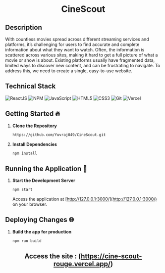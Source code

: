 <div align="center">

# CineScout</div>

## Description 

With countless movies spread across different streaming services and
platforms, it’s challenging for users to find accurate and complete
information about what they want to watch. Often, the information is
scattered across various sites, making it hard to get a full picture of what a
movie or show is about. Existing platforms usually have fragmented data,
limited ways to discover new content, and can be frustrating to navigate. To
address this, we need to create a single, easy-to-use website.

## Technical Stack 

![ReactJS](https://img.shields.io/badge/React-61DAFB.svg?style=for-the-badge&logo=React&logoColor=black)
![NPM](https://img.shields.io/badge/npm-CB3837.svg?style=for-the-badge&logo=npm&logoColor=white)
![JavaScript](https://img.shields.io/badge/JavaScript-F7DF1E.svg?style=for-the-badge&logo=JavaScript&logoColor=black)
![HTML5](https://img.shields.io/badge/html5-%23E34F26.svg?&style=for-the-badge&logo=html5&logoColor=white)
![CSS3](https://img.shields.io/badge/css3-%231572B6.svg?&style=for-the-badge&logo=css3&logoColor=white)
![Git](https://img.shields.io/badge/git-%23F05033.svg?&style=for-the-badge&logo=git&logoColor=white)
![Vercel](https://img.shields.io/badge/Vercel-000000.svg?style=for-the-badge&logo=Vercel&logoColor=white)

## Getting Started 🔥

1. **Clone the Repository**
   ```bash
   https://github.com/Yuvraj049/CineScout.git
   ```

2. **Install Dependencies**
   ```bash
   npm install
   ```

## Running the Application 🚀

1. **Start the Development Server**
   
   ```bash
   npm start
   ```
   Access the application at [http://127.0.0.1:3000/](http://127.0.0.1:3000/) on your browser.

## Deploying Changes 🌐

1. **Build the app for production**
   ```bash
   npm run build
   ```

<div align="center">

## Access the site : (https://cine-scout-rouge.vercel.app/)</div>

